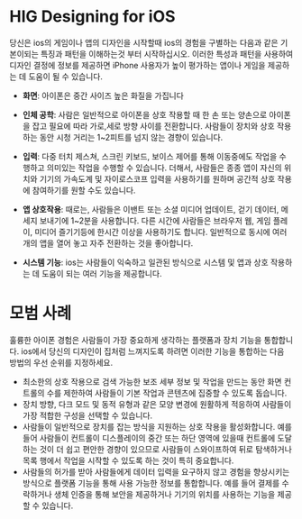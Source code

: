 # HIG Designing for iOS

당신은 ios의 게임이나 앱의 디자인을 시작할때 ios의 경험을 구별하는 다음과 같은 기본이되는 특징과 패턴을 이해하는것 부터 시작하십시오.
이러한 특성과 패턴을 사용하여 디자인 결정에 정보를 제공하면 iPhone 사용자가 높이 평가하는 앱이나 게임을 제공하는 데 도움이 될 수 있습니다.

- **화면**: 아이폰은 중간 사이즈 높은 화질을 가집니다

- **인체 공학**: 사람은 일반적으로 아이폰을 상호 작용할 때 한 손 또는 양손으로 아이폰을 잡고 필요에 따라 가로,세로 방향 사이를 전환합니다. 사람들이 장치와 상호 작용하는 동안 시청 거리는 1~2피트를 넘지 않는 경향이 있습니다.

- **입력**:  다중 터치 제스쳐, 스크린 키보드, 보이스 제어를 통해 이동중에도 작업을 수행하고 의미있는 작업을 수행할 수 있습니다. 더해서, 사람들은 종종 앱이 자신의 위치와 기기의 가속도계 및 자이로스코프 입력을 사용하기를 원하며 공간적 상호 작용에 참여하기를 원할 수도 있습니다.

- **앱 상호작용**: 때로는, 사람들은 이밴트 또는 소셜 미디어 업데이트, 걷기 데이터, 메세지 보내기에 1~2분을 사용합니다. 다른 시간에 사람들은 브라우저 웹, 게임 플레이, 미디어 즐기기등에 한시간 이상을 사용하기도 합니다. 일반적으로 동시에 여러 개의 앱을 열어 놓고 자주 전환하는 것을 좋아합니다.

- **시스템 기능**: ios는 사람들이 익숙하고 일관된 방식으로 시스템 및 앱과 상호 작용하는 데 도움이 되는 여러 기능을 제공합니다.

# 모범 사례
훌륭한 아이폰 경험은 사람들이 가장 중요하게 생각하는 플랫폼과 장치 기능을 통합합니다.
ios에서 당신의 디자인이 집처럼 느껴지도록 하려면 이러한 기능을 통합하는 다음 방법의 우선 순위를 지정하세요.

- 최소한의 상호 작용으로 검색 가능한 보조 세부 정보 및 작업을 만드는 동안 화면 컨트롤의 수를 제한하여 사람들이 기본 작업과 콘텐츠에 집중할 수 있도록 돕습니다.
- 장치 방향, 다크 모드 및 동적 유형과 같은 모양 변경에 원활하게 적응하여 사람들이 가장 적합한 구성을 선택할 수 있습니다.
- 사람들이 일반적으로 장치를 잡는 방식을 지원하는 상호 작용을 활성화합니다. 예를들어 사람들이 컨트롤이 디스플레이의 중간 또는 하단 영역에 있을때 컨트롤에 도달하는 것이 더 쉽고 편안한 경향이 있으므로 사람들이 스와이프하여 뒤로 탐색하거나 목록 행에서 작업을 시작할 수 있도록 하는 것이 특히 중요합니다.
- 사람들의 허가를 받아 사람들에게 데이터 입력을 요구하지 않고 경험을 향상시키는 방식으로 플랫폼 기능을 통해 사용 가능한 정보를 통합합니다. 예를 들어 결제를 수락하거나 생체 인증을 통해 보안을 제공하거나 기기의 위치를 사용하는 기능을 제공할 수 있습니다.

